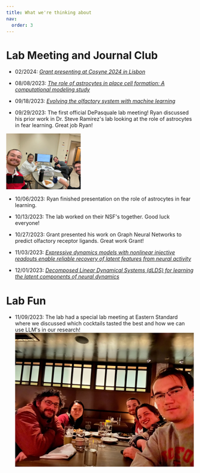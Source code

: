 ```yaml
---
title: What we're thinking about
nav:
  order: 3
---
```

Lab Meeting and Journal Club
======

* 02/2024: [*Grant presenting at Cosyne 2024 in Lisbon*](/images/IMG_4208.jpg)

* 08/08/2023: [*The role of astrocytes in place cell formation: A computational modeling study*](https://link.springer.com/article/10.1007/s10827-022-00828-6)

* 09/18/2023: [*Evolving the olfactory system with machine learning*](https://www.sciencedirect.com/science/article/pii/S0896627321006826?via%3Dihub)

* 09/29/2023: The first official DePasquale lab meeting! Ryan discussed his prior work in Dr. Steve Ramirez's lab looking at the role of astrocytes in fear learning. Great job Ryan!

<img src="/images/depaq_jclub_ryan.jpg" width="200">

* 10/06/2023: Ryan finished presentation on the role of astrocytes in fear learning.

* 10/13/2023: The lab worked on their NSF's together. Good luck everyone!

* 10/27/2023: Grant presented his work on Graph Neural Networks to predict olfactory receptor ligands. Great work Grant!

* 11/03/2023: [*Expressive dynamics models with nonlinear injective readouts enable reliable recovery of latent features from neural activity*](https://arxiv.org/abs/2309.06402)

* 12/01/2023: [*Decomposed Linear Dynamical Systems (dLDS) for learning the latent components of neural dynamics*](https://arxiv.org/abs/2309.06402)

Lab Fun
======

* 11/09/2023: The lab had a special lab meeting at Eastern Standard where we discussed which cocktails tasted the best and how we can use LLM's in our research!
![eastern_standard](/images/eastern_standard.jpg)